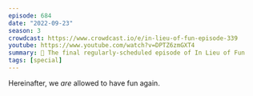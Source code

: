 ```yaml
---
episode: 684
date: "2022-09-23"
season: 3
crowdcast: https://www.crowdcast.io/e/in-lieu-of-fun-episode-339
youtube: https://www.youtube.com/watch?v=DPTZ6zmGXT4
summary: 🧀 The final regularly-scheduled episode of In Lieu of Fun
tags: [special]
---
```

Hereinafter, we _are_ allowed to have fun again.
